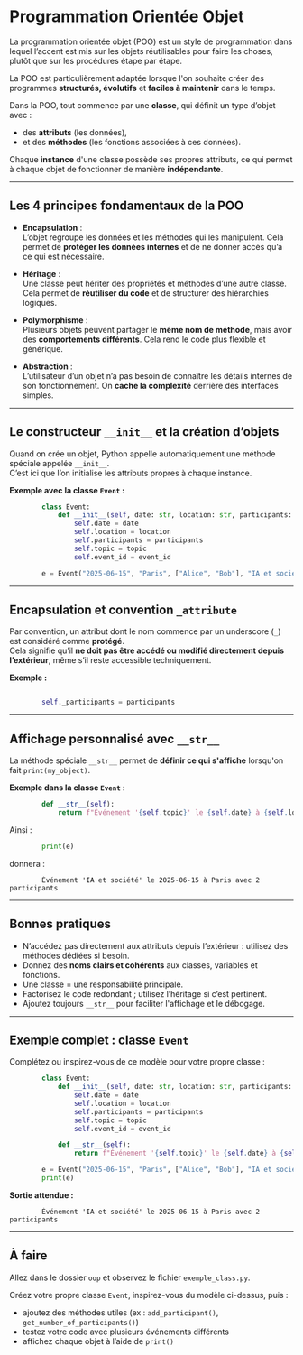 # Programmation Orientée Objet

La programmation orientée objet (POO) est un style de programmation dans lequel l’accent est mis sur les objets réutilisables pour faire les choses, plutôt que sur les procédures étape par étape.

La POO est particulièrement adaptée lorsque l'on souhaite créer des programmes **structurés, évolutifs** et **faciles à maintenir** dans le temps.

Dans la POO, tout commence par une **classe**, qui définit un type d’objet avec :

- des **attributs** (les données),
- et des **méthodes** (les fonctions associées à ces données).

Chaque **instance** d'une classe possède ses propres attributs, ce qui permet à chaque objet de fonctionner de manière **indépendante**.

---

## Les 4 principes fondamentaux de la POO

- **Encapsulation** :  
  L’objet regroupe les données et les méthodes qui les manipulent. Cela permet de **protéger les données internes** et de ne donner accès qu’à ce qui est nécessaire.

- **Héritage** :  
  Une classe peut hériter des propriétés et méthodes d’une autre classe. Cela permet de **réutiliser du code** et de structurer des hiérarchies logiques.

- **Polymorphisme** :  
  Plusieurs objets peuvent partager le **même nom de méthode**, mais avoir des **comportements différents**. Cela rend le code plus flexible et générique.

- **Abstraction** :  
  L’utilisateur d’un objet n’a pas besoin de connaître les détails internes de son fonctionnement. On **cache la complexité** derrière des interfaces simples.

---

## Le constructeur `__init__` et la création d’objets

Quand on crée un objet, Python appelle automatiquement une méthode spéciale appelée `__init__`.  
C’est ici que l’on initialise les attributs propres à chaque instance.

**Exemple avec la classe `Event` :**
```py
        class Event:
            def __init__(self, date: str, location: str, participants: list[str], topic: str, event_id: int):
                self.date = date
                self.location = location
                self.participants = participants
                self.topic = topic
                self.event_id = event_id

        e = Event("2025-06-15", "Paris", ["Alice", "Bob"], "IA et société", 1)
```

---

## Encapsulation et convention `_attribute`

Par convention, un attribut dont le nom commence par un underscore (`_`) est considéré comme **protégé**.  
Cela signifie qu’il **ne doit pas être accédé ou modifié directement depuis l’extérieur**, même s’il reste accessible techniquement.

**Exemple :**
```py

        self._participants = participants
```
---

## Affichage personnalisé avec `__str__`

La méthode spéciale `__str__` permet de **définir ce qui s'affiche** lorsqu'on fait `print(my_object)`.

**Exemple dans la classe `Event` :**
```py
        def __str__(self):
            return f"Événement '{self.topic}' le {self.date} à {self.location} avec {len(self.participants)} participants"
```
Ainsi :
```py
        print(e)
```
donnera :
```text
        Événement 'IA et société' le 2025-06-15 à Paris avec 2 participants
```
---

## Bonnes pratiques

- N’accédez pas directement aux attributs depuis l’extérieur : utilisez des méthodes dédiées si besoin.
- Donnez des **noms clairs et cohérents** aux classes, variables et fonctions.
- Une classe = une responsabilité principale.
- Factorisez le code redondant ; utilisez l’héritage si c’est pertinent.
- Ajoutez toujours `__str__` pour faciliter l'affichage et le débogage.

---

## Exemple complet : classe `Event`

Complétez ou inspirez-vous de ce modèle pour votre propre classe :
```py
        class Event:
            def __init__(self, date: str, location: str, participants: list[str], topic: str, event_id: int):
                self.date = date
                self.location = location
                self.participants = participants
                self.topic = topic
                self.event_id = event_id

            def __str__(self):
                return f"Événement '{self.topic}' le {self.date} à {self.location} avec {len(self.participants)} participants"

        e = Event("2025-06-15", "Paris", ["Alice", "Bob"], "IA et société", 1)
        print(e)
```
**Sortie attendue :**
```text
        Événement 'IA et société' le 2025-06-15 à Paris avec 2 participants
```
---

## À faire

Allez dans le dossier `oop` et observez le fichier `exemple_class.py`.

Créez votre propre classe `Event`, inspirez-vous du modèle ci-dessus, puis :

- ajoutez des méthodes utiles (ex : `add_participant()`, `get_number_of_participants()`)
- testez votre code avec plusieurs événements différents
- affichez chaque objet à l’aide de `print()`
